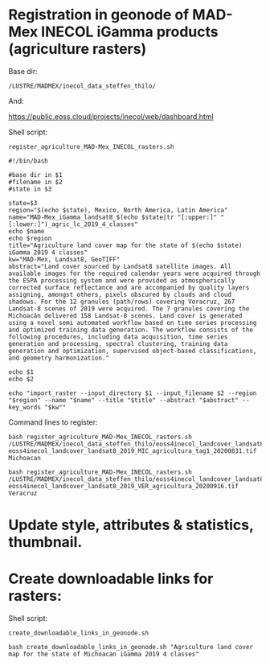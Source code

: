 
# Registration in geonode of MAD-Mex INECOL iGamma products (agriculture rasters)

Base dir:

```
/LUSTRE/MADMEX/inecol_data_steffen_thilo/
```

And:

https://public.eoss.cloud/projects/inecol/web/dashboard.html


Shell script:

`register_agriculture_MAD-Mex_INECOL_rasters.sh`

```
#!/bin/bash

#base dir in $1
#filename in $2
#state in $3

state=$3
region="$(echo $state), Mexico, North America, Latin America"
name="MAD-Mex_iGamma_landsat8_$(echo $state|tr "[:upper:]" "[:lower:]")_agric_lc_2019_4_classes"
echo $name
echo $region
title="Agriculture land cover map for the state of $(echo $state) iGamma 2019 4 classes"
kw="MAD-Mex, Landsat8, GeoTIFF"
abstract="Land cover sourced by Landsat8 satellite images. All available images for the required calendar years were acquired through the ESPA processing system and were provided as atmospherically corrected surface reflectance and are accompanied by quality layers assigning, amongst others, pixels obscured by clouds and cloud shadows. For the 12 granules (path/rows) covering Veracruz, 267 Landsat-8 scenes of 2019 were acquired. The 7 granules covering the Michoacán delivered 158 Landsat-8 scenes. Land cover is generated using a novel semi automated workflow based on time series processing and optimized training data generation. The workflow consists of the following procedures, including data acquisition, time series generation and processing, spectral clustering, training data generation and optimization, supervised object-based classifications, and geometry harmonization."

echo $1
echo $2

echo "import_raster --input_directory $1 --input_filename $2 --region "$region" --name "$name" --title "$title" --abstract "$abstract" --key_words "$kw""

```


Command lines to register:

```
bash register_agriculture_MAD-Mex_INECOL_rasters.sh /LUSTRE/MADMEX/inecol_data_steffen_thilo/eoss4inecol_landcover_landsat8_2019_MIC_agricultura_20200831_raster eoss4inecol_landcover_landsat8_2019_MIC_agricultura_tag1_20200831.tif Michoacan

bash register_agriculture_MAD-Mex_INECOL_rasters.sh /LUSTRE/MADMEX/inecol_data_steffen_thilo/eoss4inecol_landcover_landsat8_2019_VER_agricultura_cultivos_20200916/ eoss4inecol_landcover_landsat8_2019_VER_agricultura_20200916.tif Veracruz
```

# Update style, attributes & statistics, thumbnail.

# Create downloadable links for rasters:

Shell script:

`create_downloadable_links_in_geonode.sh`


```
bash create_downloadable_links_in_geonode.sh "Agriculture land cover map for the state of Michoacan iGamma 2019 4 classes"
```